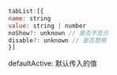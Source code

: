 ```js
tabList:[{
name: string
value: string | number
noShow?: unknown // 是否不显示
disable?: unknown // 是否禁用
}]
```

defaultActive: 默认传入的值

